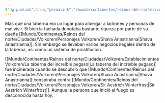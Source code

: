 ```yaml
---
{"dg-publish":true,"permalink":"/mundo/continentes/reinos-del-norte/ciudades/volkoren/establecimientos-volkoren/la-taberna-del-increible-pegaso/"}
---
```


Más que una taberna era un lugar para albergar a ladrones y personas de mal vivir. 
Si bien la fachada denotaba bastante riqueza por parte de su dueña [[Mundo/Continentes/Reinos del norte/Ciudades/Volkoren/Personajes Volkoren/Shava Anastrianna\|Shava Anastrianna]]. Sin embargo se llevaban varios negocios ilegales dentro de la taberna, así como un sistema de prostitución. 

[[Mundo/Continentes/Reinos del norte/Ciudades/Volkoren/Establecimientos Volkoren/La taberna del increíble pegaso\|La taberna del increíble pegaso]] fue incinerada cuando se descubrió que [[Mundo/Continentes/Reinos del norte/Ciudades/Volkoren/Personajes Volkoren/Shava Anastrianna\|Shava Anastrianna]] conspiraba contra [[Mundo/Continentes/Reinos del norte/Ciudades/Volkoren/Personajes Volkoren/Sir Aestrich Winterfrost\|Sir Aestrich Winterfrost]]. Aunque la persona que inició el fuego es desconocida hasta hoy. 
